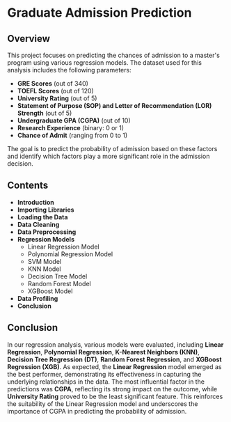 # Graduate Admission Prediction

## Overview
This project focuses on predicting the chances of admission to a master's program using various regression models. The dataset used for this analysis includes the following parameters:

- **GRE Scores** (out of 340)
- **TOEFL Scores** (out of 120)
- **University Rating** (out of 5)
- **Statement of Purpose (SOP) and Letter of Recommendation (LOR) Strength** (out of 5)
- **Undergraduate GPA (CGPA)** (out of 10)
- **Research Experience** (binary: 0 or 1)
- **Chance of Admit** (ranging from 0 to 1)

The goal is to predict the probability of admission based on these factors and identify which factors play a more significant role in the admission decision.

## Contents
- **Introduction**
- **Importing Libraries**
- **Loading the Data**
- **Data Cleaning**
- **Data Preprocessing**
- **Regression Models**
  - Linear Regression Model
  - Polynomial Regression Model
  - SVM Model
  - KNN Model
  - Decision Tree Model
  - Random Forest Model
  - XGBoost Model
- **Data Profiling**
- **Conclusion**

## Conclusion
In our regression analysis, various models were evaluated, including **Linear Regression**, **Polynomial Regression**, **K-Nearest Neighbors (KNN)**, **Decision Tree Regression (DT)**, **Random Forest Regression**, and **XGBoost Regression (XGB)**. As expected, the **Linear Regression** model emerged as the best performer, demonstrating its effectiveness in capturing the underlying relationships in the data. The most influential factor in the predictions was **CGPA**, reflecting its strong impact on the outcome, while **University Rating** proved to be the least significant feature. This reinforces the suitability of the Linear Regression model and underscores the importance of CGPA in predicting the probability of admission.
